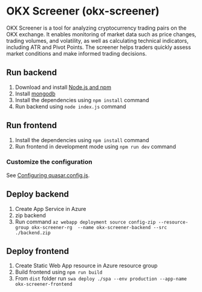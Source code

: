 # OKX Screener (okx-screener)

OKX Screener is a tool for analyzing cryptocurrency trading pairs on the OKX exchange. It enables monitoring of market data such as price changes, trading volumes, and volatility, as well as calculating technical indicators, including ATR and Pivot Points. The screener helps traders quickly assess market conditions and make informed trading decisions.

## Run backend

1. Download and install [Node.js and npm](https://docs.npmjs.com/downloading-and-installing-node-js-and-npm)
2. Install [mongodb](https://www.mongodb.com/docs/manual/installation/) 
3. Install the dependencies using `npm install` command
4. Run backend using `node index.js` command

## Run frontend

1. Install the dependencies using `npm install` command
2. Run frontend in development mode using `npm run dev` command

### Customize the configuration
See [Configuring quasar.config.js](https://v2.quasar.dev/quasar-cli-vite/quasar-config-js).

## Deploy backend

1. Create App Service in Azure
2. zip backend
3. Run command `az webapp deployment source config-zip --resource-group okx-screener-rg  --name okx-screener-backend --src ./backend.zip`

## Deploy frontend

1. Create Static Web App resource in Azure resource group
2. Build frontend using `npm run build`
2. From `dist` folder run `swa deploy ./spa --env production --app-name okx-screener-frontend`
